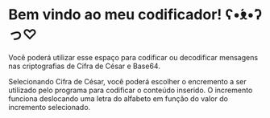 <h1>Bem vindo ao meu codificador! ʕ•́ᴥ•̀ʔっ♡ </h1>

Você poderá utilizar esse espaço para codificar ou decodificar mensagens nas criptografias de Cifra de César e Base64.

Selecionando Cifra de César, você poderá escolher o encremento a ser utilizado pelo programa para codificar o conteúdo inserido. O incremento funciona deslocando uma letra do alfabeto em função do valor do incremento selecionado. 
